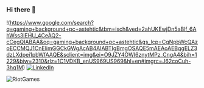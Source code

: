 ### Hi there 👋

<!--
**JessieSu2/JessieSu2** is a ✨ _special_ ✨ repository because its `README.md` (this file) appears on your GitHub profile.

Here are some ideas to get you started:

- 🔭 I’m currently working on ...
- 🌱 I’m currently learning ...
- 👯 I’m looking to collaborate on ...
- 🤔 I’m looking for help with ...
- 💬 Ask me about ...
- 📫 How to reach me: ...
- 😄 Pronouns: ...
- ⚡ Fun fact: ...
-->
!(https://www.google.com/search?q=gaming+background+pc+astehtic&tbm=isch&ved=2ahUKEwjDn5aBlf_6AhWss3IEHU_4CeAQ2-cCegQIABAA&oq=gaming+background+pc+astehtic&gs_lcp=CgNpbWcQAzoECCMQJ1CnElimGGCkGWgAcAB4AIABTIgBmgOSAQE5mAEAoAEBqgELZ3dzLXdpei1pbWfAAQE&sclient=img&ei=O9JZY4OWI6znytMPz_CngA4&bih=1229&biw=2310&rlz=1C1VDKB_enUS969US969&hl=en#imgrc=J62coCuh-3hq1M)
[![LinkedIn](https://img.shields.io/badge/LinkedIn-0A66C2?style=for-the-badge&logo=LinkedIn&logoColor=white)]( https://www.linkedin.com/in/jessiesu01/)

![RiotGames](https://img.shields.io/badge/Riot_Games-D32936?style=for-the-badge&logo=riot-games&logoColor=white)
